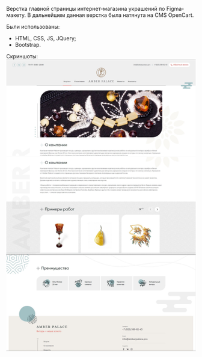 Верстка главной страницы интернет-магазина украшений по Figma-макету. В дальнейшем данная верстка была натянута на CMS OpenCart.

Были использованы:

- HTML, CSS, JS, JQuery;
- Bootstrap.

Скриншоты:
![Иллюстрация к проекту](https://github.com/Papilele/amber/blob/main/amber_screenshots/1.JPG)
![Иллюстрация к проекту](https://github.com/Papilele/amber/blob/main/amber_screenshots/2.JPG)
![Иллюстрация к проекту](https://github.com/Papilele/amber/blob/main/amber_screenshots/3.JPG)
